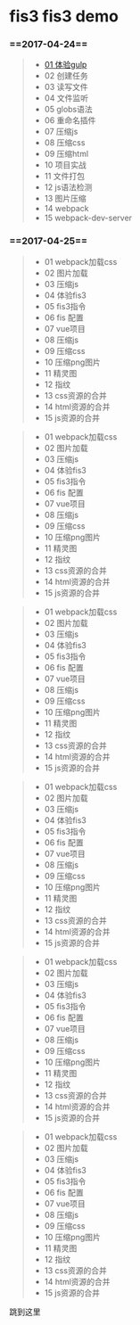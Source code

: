 # fis3 fis3 demo
### ==2017-04-24==
> * [01 体验gulp](#01)
> * 02 创建任务
> * 03 读写文件
> * 04 文件监听
> * 05 globs语法
> * 06 重命名插件
> * 07 压缩js
> * 08 压缩css
> * 09 压缩html
> * 10 项目实战
> * 11 文件打包
> * 12 js语法检测
> * 13 图片压缩
> * 14 webpack
> * 15 webpack-dev-server
### ==2017-04-25==

> * 01 webpack加载css
> * 02 图片加载
> * 03 压缩js
> * 04 体验fis3
> * 05 fis3指令
> * 06 fis 配置
> * 07 vue项目
> * 08 压缩js
> * 09 压缩css
> * 10 压缩png图片
> * 11 精灵图
> * 12 指纹
> * 13 css资源的合并
> * 14 html资源的合并
> * 15 js资源的合并

> * 01 webpack加载css
> * 02 图片加载
> * 03 压缩js
> * 04 体验fis3
> * 05 fis3指令
> * 06 fis 配置
> * 07 vue项目
> * 08 压缩js
> * 09 压缩css
> * 10 压缩png图片
> * 11 精灵图
> * 12 指纹
> * 13 css资源的合并
> * 14 html资源的合并
> * 15 js资源的合并

> * 01 webpack加载css
> * 02 图片加载
> * 03 压缩js
> * 04 体验fis3
> * 05 fis3指令
> * 06 fis 配置
> * 07 vue项目
> * 08 压缩js
> * 09 压缩css
> * 10 压缩png图片
> * 11 精灵图
> * 12 指纹
> * 13 css资源的合并
> * 14 html资源的合并
> * 15 js资源的合并

> * 01 webpack加载css
> * 02 图片加载
> * 03 压缩js
> * 04 体验fis3
> * 05 fis3指令
> * 06 fis 配置
> * 07 vue项目
> * 08 压缩js
> * 09 压缩css
> * 10 压缩png图片
> * 11 精灵图
> * 12 指纹
> * 13 css资源的合并
> * 14 html资源的合并
> * 15 js资源的合并

> * 01 webpack加载css
> * 02 图片加载
> * 03 压缩js
> * 04 体验fis3
> * 05 fis3指令
> * 06 fis 配置
> * 07 vue项目
> * 08 压缩js
> * 09 压缩css
> * 10 压缩png图片
> * 11 精灵图
> * 12 指纹
> * 13 css资源的合并
> * 14 html资源的合并
> * 15 js资源的合并

> * 01 webpack加载css
> * 02 图片加载
> * 03 压缩js
> * 04 体验fis3
> * 05 fis3指令
> * 06 fis 配置
> * 07 vue项目
> * 08 压缩js
> * 09 压缩css
> * 10 压缩png图片
> * 11 精灵图
> * 12 指纹
> * 13 css资源的合并
> * 14 html资源的合并
> * 15 js资源的合并

<span id="01">跳到这里</span>
